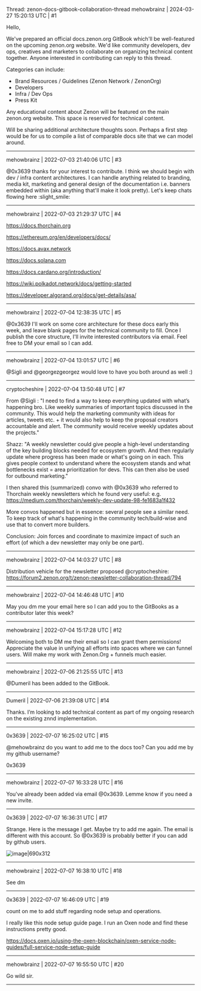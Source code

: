 Thread: zenon-docs-gitbook-collaboration-thread
mehowbrainz | 2024-03-27 15:20:13 UTC | #1

Hello,

We've prepared an official docs.zenon.org GitBook which'll be well-featured on the upcoming zenon.org website. We'd like community developers, dev ops, creatives and marketers to collaborate on organizing technical content together. Anyone interested in contributing can reply to this thread.

Categories can include:

- Brand Resources / Guidelines (Zenon Network / ZenonOrg)
- Developers
- Infra / Dev Ops
- Press Kit

Any educational content about Zenon will be featured on the main zenon.org website. This space is reserved for technical content.

Will be sharing additional architecture thoughts soon. Perhaps a first step would be for us to compile a list of comparable docs site that we can model around.

-------------------------

mehowbrainz | 2022-07-03 21:40:06 UTC | #3

@0x3639 thanks for your interest to contribute. I think we should begin with dev / infra content architectures. I can handle anything related to branding, media kit, marketing and general design of the documentation i.e. banners embedded within (aka anything that'll make it look pretty). Let's keep chats flowing here :slight_smile:

-------------------------

mehowbrainz | 2022-07-03 21:29:37 UTC | #4

https://docs.thorchain.org

https://ethereum.org/en/developers/docs/

https://docs.avax.network

https://docs.solana.com

https://docs.cardano.org/introduction/

https://wiki.polkadot.network/docs/getting-started

https://developer.algorand.org/docs/get-details/asa/

-------------------------

mehowbrainz | 2022-07-04 12:38:35 UTC | #5

@0x3639 I'll work on some core architecture for these docs early this week, and leave blank pages for the technical community to fill. Once I publish the core structure, I'll invite interested contributors via email. Feel free to DM your email so I can add.

-------------------------

mehowbrainz | 2022-07-04 13:01:57 UTC | #6

@Sigli and @georgezgeorgez would love to have you both around as well :)

-------------------------

cryptocheshire | 2022-07-04 13:50:48 UTC | #7

From @Sigli : "I need to find a way to keep everything updated with what’s happening bro. Like weekly summaries of important topics discussed in the community. This would help the marketing community with ideas for articles, tweets etc. + it would also help to keep the proposal creators accountable and alert. The community would receive weekly updates about the projects."

Shazz: "A weekly newsletter could give people a high-level understanding of the key building blocks needed for ecosystem growth. And then regularly update where progress has been made or what's going on in each. This gives people context to understand where the ecosystem stands and what bottlenecks exist = area prioritization for devs. This can then also be used for outbound marketing."

I then shared this (summarized) convo with @0x3639 who referred to Thorchain weekly newsletters which he found very useful: e.g. https://medium.com/thorchain/weekly-dev-update-98-fe1683a1f432 

More convos happened but in essence: several people see a similar need. To keep track of what's happening in the community tech/build-wise and use that to convert more builders. 

Conclusion: Join forces and coordinate to maximize impact of such an effort (of which a dev newsletter may only be one part).

-------------------------

mehowbrainz | 2022-07-04 14:03:27 UTC | #8

Distribution vehicle for the newsletter proposed @cryptocheshire: https://forum2.zenon.org/t/zenon-newsletter-collaboration-thread/794

-------------------------

mehowbrainz | 2022-07-04 14:46:48 UTC | #10

May you dm me your email here so I can add you to the GitBooks as a contributor later this week?

-------------------------

mehowbrainz | 2022-07-04 15:17:28 UTC | #12

Welcoming both to DM me their email so I can grant them permissions! Appreciate the value in unifying all efforts into spaces where we can funnel users. Will make my work with Zenon.Org + funnels much easier.

-------------------------

mehowbrainz | 2022-07-06 21:25:55 UTC | #13

@Dumeril has been added to the GitBook.

-------------------------

Dumeril | 2022-07-06 21:39:08 UTC | #14

Thanks. I’m looking to add technical content as part of my ongoing research on the existing znnd implementation.

-------------------------

0x3639 | 2022-07-07 16:25:02 UTC | #15

@mehowbrainz do you want to add me to the docs too?  Can you add me by my github username?

0x3639

-------------------------

mehowbrainz | 2022-07-07 16:33:28 UTC | #16

You've already been added via email @0x3639. Lemme know if you need a new invite.

-------------------------

0x3639 | 2022-07-07 16:36:31 UTC | #17

Strange.  Here is the message I get.  Maybe try to add me again.  The email is different with this account.  So @0x3639 is probably better if you can add by github users.

![image|690x312](upload://kyfVYVZ08oplwphSieJcMjsLjH7.png)

-------------------------

mehowbrainz | 2022-07-07 16:38:10 UTC | #18

See dm

-------------------------

0x3639 | 2022-07-07 16:46:09 UTC | #19

count on me to add stuff regarding node setup and operations.

I really like this node setup guide page.  I run an Oxen node and find these instructions pretty good.  

https://docs.oxen.io/using-the-oxen-blockchain/oxen-service-node-guides/full-service-node-setup-guide

-------------------------

mehowbrainz | 2022-07-07 16:55:50 UTC | #20

Go wild sir.

-------------------------

